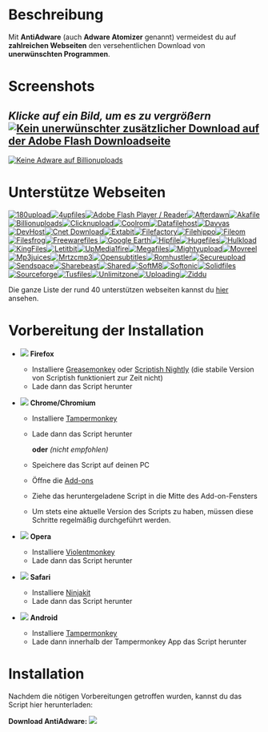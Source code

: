 # Beschreibung

Mit **AntiAdware** (auch **Adware Atomizer** genannt) vermeidest du auf **zahlreichen Webseiten** den versehentlichen Download von **unerwünschten Programmen**.

# Screenshots
*Klicke auf ein Bild, um es zu vergrößern*
[![Kein unerwünschter zusätzlicher Download auf der Adobe Flash Downloadseite](https://i.imgur.com/0JCE7DVh.png "Kein unerwünschter zusätzlicher Download auf der Adobe Flash Downloadseite")](https://i.imgur.com/0JCE7DV.png)
---------------------------------------
[![Keine Adware auf Billionuploads](https://i.imgur.com/38XOaQfh.png "Keine Adware auf Billionuploads")](https://i.imgur.com/38XOaQf.png)

# Unterstütze Webseiten
[![180upload](https://i.imgur.com/dW7jcQ7.png "180upload")![4upfiles](https://i.imgur.com/QJhQFDP.png "4upfiles")![Adobe Flash Player / Reader](https://i.imgur.com/SvLjgIf.png "Adobe Flash Player / Reader")![Afterdawn](https://i.imgur.com/CDxX9AX.png "Afterdawn")![Akafile](https://i.imgur.com/4wVFAm8.png "Akafile")![Billionuploads](https://i.imgur.com/ZQtOjs7.png "Billionuploads")![Clicknupload](https://i.imgur.com/PAYfKmH.png "Clicknupload")![Coolrom](https://i.imgur.com/ezguqmD.png "Coolrom")![Datafilehost](https://i.imgur.com/y5uKbBC.png "Datafilehost")![Davvas](https://i.imgur.com/Eh6QnwZ.png "Davvas")![DevHost](https://i.imgur.com/Eh6QnwZ.png "DevHost")![Cnet Download](https://i.imgur.com/B7nIZg7.png "Cnet Download")![Extabit](https://i.imgur.com/Eh6QnwZ.png "Extabit")![Filefactory](https://i.imgur.com/Eh6QnwZ.png "Filefactory")![Filehippo](https://i.imgur.com/ZeiBRrt.png "Filehippo")![Fileom](https://i.imgur.com/hP03uvp.png "Fileom")![Filesfrog](https://i.imgur.com/MgjmsIK.png "Filesfrog")![Freewarefiles](https://i.imgur.com/ST2ihXt.png "Freewarefiles")
![Google Earth](https://i.imgur.com/Ma9NZ6l.png "Google Earth")![Hipfile](https://i.imgur.com/Eh6QnwZ.png "Hipfile")![Hugefiles](https://i.imgur.com/ay3VE9G.png "Hugefiles")![Hulkload](https://i.imgur.com/9fYQMWz.png "Hulkload")![KingFiles](https://i.imgur.com/Eh6QnwZ.png "KingFiles")![Letitbit](https://i.imgur.com/eVRYCNs.png "Letitbit")![UpMedia1fire](https://i.imgur.com/AH8D75T.png "UpMedia1fire")![Megafiles](https://i.imgur.com/Eh6QnwZ.png "Megafiles")![Mightyupload](https://i.imgur.com/Eh6QnwZ.png "Mightyupload")![Movreel](https://i.imgur.com/Eh6QnwZ.png "Movreel")![Mp3juices](https://i.imgur.com/JWh9ddF.png "Mp3juices")![Mrtzcmp3](https://i.imgur.com/63ApdGD.png "Mrtzcmp3")![Opensubtitles](https://i.imgur.com/etDajvg.png "Opensubtitles")![Romhustler](https://i.imgur.com/wup392J.png "Romhustler")![Secureupload](https://i.imgur.com/eQ06o7i.png "Secureupload")![Sendspace](https://i.imgur.com/7gx1svU.png "Sendspace")![Sharebeast](https://i.imgur.com/PAUqYgu.png "Sharebeast")![Shared](https://i.imgur.com/onpVg02.png "Shared")![SoftM8](https://i.imgur.com/YcCYuvK.png "SoftM8")![Softonic](https://i.imgur.com/zVF1jat.png "Softonic")![Solidfiles](https://i.imgur.com/rtXgrpz.png "Solidfiles")![Sourceforge](https://i.imgur.com/HKfnAiF.png "Sourceforge")![Tusfiles](https://i.imgur.com/7sZA4re.png "Tusfiles")![Unlimitzone](https://i.imgur.com/FLJWebZ.png "Unlimitzone")![Uploading](https://i.imgur.com/nf0jqv9.png "Uploading")![Ziddu](https://i.imgur.com/QESaPBE.png "Ziddu")](https://github.com/HandyUserscripts/AntiAdware/wiki/Supported-Websites)

Die ganze Liste der rund 40 unterstützen webseiten kannst du [hier](https://github.com/HandyUserscripts/AntiAdware/wiki/Supported-Websites) ansehen.

# Vorbereitung der Installation

- ![](https://i.imgur.com/zD5npRg.png) **Firefox**
  - Installiere [Greasemonkey](https://addons.mozilla.org/firefox/addon/greasemonkey/) oder [Scriptish Nightly](https://github.com/scriptish/scriptish-nightlies/releases) (die stabile Version von Scriptish funktioniert zur Zeit nicht)
  - Lade dann das Script herunter

- ![](https://i.imgur.com/IVru2Aw.png) **Chrome/Chromium**
  - Installiere  [Tampermonkey](https://chrome.google.com/webstore/detail/tampermonkey/dhdgffkkebhmkfjojejmpbldmpobfkfo/)
  - Lade dann das Script herunter

    **oder** *(nicht empfohlen)*

  - Speichere das Script auf deinen PC
  - Öffne die [Add-ons](https://i.imgur.com/8ALV1pq.png)
  - Ziehe das heruntergeladene Script in die Mitte des Add-on-Fensters
  - Um stets eine aktuelle Version des Scripts zu haben, müssen diese Schritte regelmäßig durchgeführt werden.

- ![](https://i.imgur.com/P1R4aMx.png) **Opera**
  - Installiere [Violentmonkey](https://addons.opera.com/en/extensions/details/violent-monkey/)
  - Lade dann das Script herunter

- ![](https://i.imgur.com/pUhViGt.png) **Safari**
  - Installiere [Ninjakit](http://ss-o.net/safari/extension/NinjaKit.safariextz)
  - Lade dann das Script herunter

- ![](https://i.imgur.com/DDd2ihc.png) **Android**
  - Installiere [Tampermonkey](https://play.google.com/store/apps/details?id=net.biniok.tampermonkey)
  - Lade dann innerhalb der Tampermonkey App das Script herunter

# Installation

Nachdem die nötigen Vorbereitungen getroffen wurden, kannst du das Script hier herunterladen:

**Download AntiAdware:** [![](https://i.imgur.com/0KCjrsZ.png)](https://bit.ly/AntiAdware)